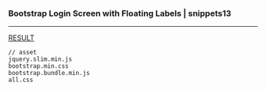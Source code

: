 ### Bootstrap Login Screen with Floating Labels | snippets13
---


[RESULT](https://jsfiddle.net/StartBootstrap/amxr8n19/)

[]()
[]()
[]()




```
// asset
jquery.slim.min.js
bootstrap.min.css
bootstrap.bundle.min.js
all.css
```





```
```

